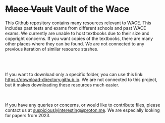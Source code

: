 # ~~Mace Vault~~ Vault of the Wace
This Github repository contains many resources relevant to WACE. This includes past tests and exams from different schools and past WACE exams. We currently are unable to host textbooks due to their size and copyright concerns. If you want copies of the textbooks, there are many other places where they can be found. We are not connected to any previous iteration of similar resource stashes.<br><br>
<br><br>

If you want to download only a specific folder, you can use this link: https://download-directory.github.io. We are not connected to this project, but it makes downloading these resources much easier.


<br><br>
If you have any queries or concerns, or would like to contribute files, please contact us at suspiciouslyinteresting@proton.me. We are especially looking for papers from 2023.


